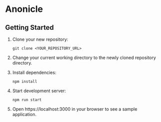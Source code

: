 # Anonicle

## Getting Started

1. Clone your new repository:

   `git clone <YOUR_REPOSITORY_URL>`

2. Change your current working directory to the newly cloned repository directory.
3. Install dependencies:

   `npm install`

4. Start development server:

   `npm run start`

5. Open https://localhost:3000 in your browser to see a sample application.


